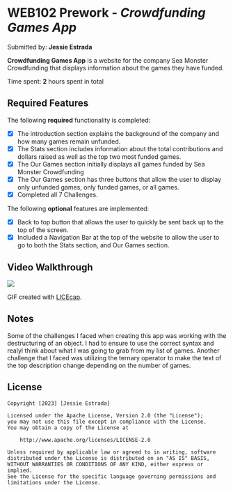 # WEB102 Prework - *Crowdfunding Games App*

Submitted by: **Jessie Estrada**

**Crowdfunding Games App** is a website for the company Sea Monster Crowdfunding that displays information about the games they have funded.

Time spent: **2** hours spent in total

## Required Features 

The following **required** functionality is completed:

* [x] The introduction section explains the background of the company and how many games remain unfunded.
* [x] The Stats section includes information about the total contributions and dollars raised as well as the top two most funded games.
* [x] The Our Games section initially displays all games funded by Sea Monster Crowdfunding
* [x] The Our Games section has three buttons that allow the user to display only unfunded games, only funded games, or all games.
* [x] Completed all 7 Challenges.

The following **optional** features are implemented:

* [x] Back to top button that allows the user to quickly be sent back up to the top of the screen.
* [x] Included a Navigation Bar at the top of the website to allow the user to go to both the Stats section, and Our Games section.

## Video Walkthrough
![](https://github.com/JessieEstrada/web102_prework/blob/main/SeaMonsterCrowdFunding.gif)



<!-- Replace this with whatever GIF tool you used! -->
GIF created with [LICEcap](https://www.cockos.com/licecap/).
<!-- Recommended tools:
[Kap](https://getkap.co/) for macOS
[ScreenToGif](https://www.screentogif.com/) for Windows
[peek](https://github.com/phw/peek) for Linux. -->

## Notes

Some of the challenges I faced when creating this app was working with the destructuring of an object. I had to ensure to use the correct syntax and realyl think about what I was going to grab from my list of games. Another challenge that I faced was utilizing the ternary operator to make the text of the top description change depending on the number of games.

## License

    Copyright [2023] [Jessie Estrada]

    Licensed under the Apache License, Version 2.0 (the "License");
    you may not use this file except in compliance with the License.
    You may obtain a copy of the License at

        http://www.apache.org/licenses/LICENSE-2.0

    Unless required by applicable law or agreed to in writing, software
    distributed under the License is distributed on an "AS IS" BASIS,
    WITHOUT WARRANTIES OR CONDITIONS OF ANY KIND, either express or implied.
    See the License for the specific language governing permissions and
    limitations under the License.
